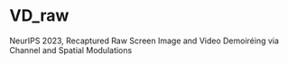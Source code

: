 # VD_raw
NeurIPS 2023, Recaptured Raw Screen Image and Video Demoiréing via Channel and Spatial Modulations
